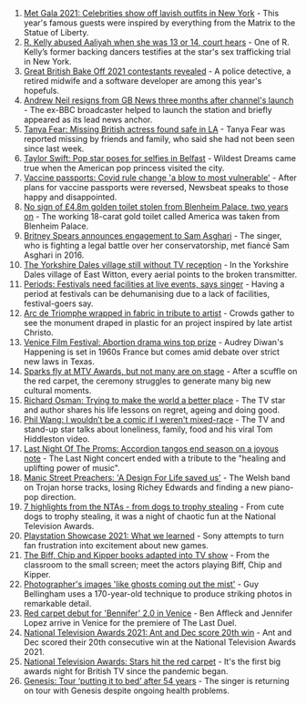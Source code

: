 1. [Met Gala 2021: Celebrities show off lavish outfits in New York](https://www.bbc.co.uk/news/world-us-canada-58553594?at_medium=RSS&at_campaign=KARANGA) - This year's famous guests were inspired by everything from the Matrix to the Statue of Liberty.
2. [R. Kelly abused Aaliyah when she was 13 or 14, court hears](https://www.bbc.co.uk/news/entertainment-arts-58556274?at_medium=RSS&at_campaign=KARANGA) - One of R. Kelly’s former backing dancers testifies at the star's sex trafficking trial in New York.
3. [Great British Bake Off 2021 contestants revealed](https://www.bbc.co.uk/news/entertainment-arts-58544950?at_medium=RSS&at_campaign=KARANGA) - A police detective, a retired midwife and a software developer are among this year's hopefuls.
4. [Andrew Neil resigns from GB News three months after channel's launch](https://www.bbc.co.uk/news/entertainment-arts-58464664?at_medium=RSS&at_campaign=KARANGA) - The ex-BBC broadcaster helped to launch the station and briefly appeared as its lead news anchor.
5. [Tanya Fear: Missing British actress found safe in LA](https://www.bbc.co.uk/news/entertainment-arts-58549883?at_medium=RSS&at_campaign=KARANGA) - Tanya Fear was reported missing by friends and family, who said she had not been seen since last week.
6. [Taylor Swift: Pop star poses for selfies in Belfast](https://www.bbc.co.uk/news/uk-northern-ireland-58551992?at_medium=RSS&at_campaign=KARANGA) - Wildest Dreams came true when the American pop princess visited the city.
7. [Vaccine passports: Covid rule change 'a blow to most vulnerable'](https://www.bbc.co.uk/news/newsbeat-58488489?at_medium=RSS&at_campaign=KARANGA) - After plans for vaccine passports were reversed, Newsbeat speaks to those happy and disappointed.
8. [No sign of £4.8m golden toilet stolen from Blenheim Palace, two years on](https://www.bbc.co.uk/news/uk-england-oxfordshire-58529069?at_medium=RSS&at_campaign=KARANGA) - The working 18-carat gold toilet called America was taken from Blenheim Palace.
9. [Britney Spears announces engagement to Sam Asghari](https://www.bbc.co.uk/news/entertainment-arts-58540571?at_medium=RSS&at_campaign=KARANGA) - The singer, who is fighting a legal battle over her conservatorship, met fiancé Sam Asghari in 2016.
10. [The Yorkshire Dales village still without TV reception](https://www.bbc.co.uk/news/uk-england-york-north-yorkshire-58544594?at_medium=RSS&at_campaign=KARANGA) - In the Yorkshire Dales village of East Witton, every aerial points to the broken transmitter.
11. [Periods: Festivals need facilities at live events, says singer](https://www.bbc.co.uk/news/58453246?at_medium=RSS&at_campaign=KARANGA) - Having a period at festivals can be dehumanising due to a lack of facilities, festival-goers say.
12. [Arc de Triomphe wrapped in fabric in tribute to artist](https://www.bbc.co.uk/news/world-europe-58543373?at_medium=RSS&at_campaign=KARANGA) - Crowds gather to see the monument draped in plastic for an project inspired by late artist Christo.
13. [Venice Film Festival: Abortion drama wins top prize](https://www.bbc.co.uk/news/entertainment-arts-58533531?at_medium=RSS&at_campaign=KARANGA) - Audrey Diwan's Happening is set in 1960s France but comes amid debate over strict new laws in Texas.
14. [Sparks fly at MTV Awards, but not many are on stage](https://www.bbc.co.uk/news/entertainment-arts-58543114?at_medium=RSS&at_campaign=KARANGA) - After a scuffle on the red carpet, the ceremony struggles to generate many big new cultural moments.
15. [Richard Osman: Trying to make the world a better place](https://www.bbc.co.uk/news/entertainment-arts-58427561?at_medium=RSS&at_campaign=KARANGA) - The TV star and author shares his life lessons on regret, ageing and doing good.
16. [Phil Wang: I wouldn’t be a comic if I weren't mixed-race](https://www.bbc.co.uk/news/entertainment-arts-58465277?at_medium=RSS&at_campaign=KARANGA) - The TV and stand-up star talks about loneliness, family, food and his viral Tom Hiddleston video.
17. [Last Night Of The Proms: Accordion tangos end season on a joyous note](https://www.bbc.co.uk/news/entertainment-arts-58533541?at_medium=RSS&at_campaign=KARANGA) - The Last Night concert ended with a tribute to the "healing and uplifting power of music".
18. [Manic Street Preachers: 'A Design For Life saved us'](https://www.bbc.co.uk/news/entertainment-arts-58460903?at_medium=RSS&at_campaign=KARANGA) - The Welsh band on Trojan horse tracks, losing Richey Edwards and finding a new piano-pop direction.
19. [7 highlights from the NTAs - from dogs to trophy stealing](https://www.bbc.co.uk/news/entertainment-arts-58509116?at_medium=RSS&at_campaign=KARANGA) - From cute dogs to trophy stealing, it was a night of chaotic fun at the National Television Awards.
20. [Playstation Showcase 2021: What we learned](https://www.bbc.co.uk/news/newsbeat-58513874?at_medium=RSS&at_campaign=KARANGA) - Sony attempts to turn fan frustration into excitement about new games.
21. [The Biff, Chip and Kipper books adapted into TV show](https://www.bbc.co.uk/news/entertainment-arts-58506089?at_medium=RSS&at_campaign=KARANGA) - From the classroom to the small screen; meet the actors playing Biff, Chip and Kipper.
22. [Photographer's images 'like ghosts coming out the mist'](https://www.bbc.co.uk/news/uk-england-bristol-58505275?at_medium=RSS&at_campaign=KARANGA) - Guy Bellingham uses a 170-year-old technique to produce striking photos in remarkable detail.
23. [Red carpet debut for 'Bennifer' 2.0 in Venice](https://www.bbc.co.uk/news/entertainment-arts-58527312?at_medium=RSS&at_campaign=KARANGA) - Ben Affleck and Jennifer Lopez arrive in Venice for the premiere of The Last Duel.
24. [National Television Awards 2021: Ant and Dec score 20th win](https://www.bbc.co.uk/news/entertainment-arts-58510892?at_medium=RSS&at_campaign=KARANGA) - Ant and Dec scored their 20th consecutive win at the National Television Awards 2021.
25. [National Television Awards: Stars hit the red carpet](https://www.bbc.co.uk/news/entertainment-arts-58508240?at_medium=RSS&at_campaign=KARANGA) - It's the first big awards night for British TV since the pandemic began.
26. [Genesis: Tour ‘putting it to bed’ after 54 years](https://www.bbc.co.uk/news/entertainment-arts-58508715?at_medium=RSS&at_campaign=KARANGA) - The singer is returning on tour with Genesis despite ongoing health problems.
